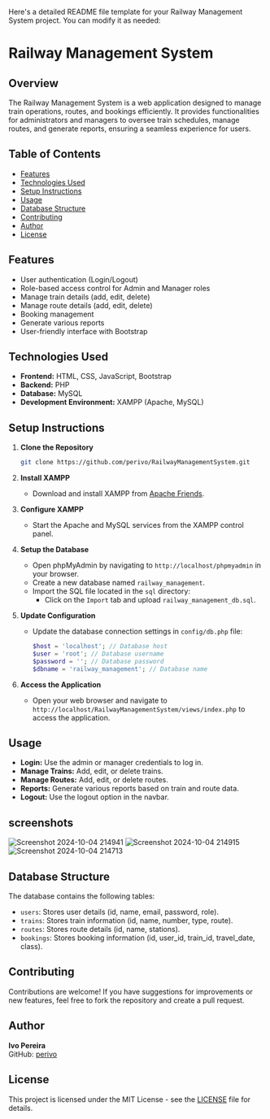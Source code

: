 Here's a detailed README file template for your Railway Management System project. You can modify it as needed:


# Railway Management System

## Overview
The Railway Management System is a web application designed to manage train operations, routes, and bookings efficiently. It provides functionalities for administrators and managers to oversee train schedules, manage routes, and generate reports, ensuring a seamless experience for users.

## Table of Contents
- [Features](#features)
- [Technologies Used](#technologies-used)
- [Setup Instructions](#setup-instructions)
- [Usage](#usage)
- [Database Structure](#database-structure)
- [Contributing](#contributing)
- [Author](#author)
- [License](#license)

## Features
- User authentication (Login/Logout)
- Role-based access control for Admin and Manager roles
- Manage train details (add, edit, delete)
- Manage route details (add, edit, delete)
- Booking management
- Generate various reports
- User-friendly interface with Bootstrap

## Technologies Used
- **Frontend:** HTML, CSS, JavaScript, Bootstrap
- **Backend:** PHP
- **Database:** MySQL
- **Development Environment:** XAMPP (Apache, MySQL)

## Setup Instructions
1. **Clone the Repository**
   ```bash
   git clone https://github.com/perivo/RailwayManagementSystem.git
   ```

2. **Install XAMPP**
   - Download and install XAMPP from [Apache Friends](https://www.apachefriends.org/index.html).

3. **Configure XAMPP**
   - Start the Apache and MySQL services from the XAMPP control panel.

4. **Setup the Database**
   - Open phpMyAdmin by navigating to `http://localhost/phpmyadmin` in your browser.
   - Create a new database named `railway_management`.
   - Import the SQL file located in the `sql` directory:
     - Click on the `Import` tab and upload `railway_management_db.sql`.

5. **Update Configuration**
   - Update the database connection settings in `config/db.php` file:
     ```php
     $host = 'localhost'; // Database host
     $user = 'root'; // Database username
     $password = ''; // Database password
     $dbname = 'railway_management'; // Database name
     ```

6. **Access the Application**
   - Open your web browser and navigate to `http://localhost/RailwayManagementSystem/views/index.php` to access the application.

## Usage
- **Login:** Use the admin or manager credentials to log in.
- **Manage Trains:** Add, edit, or delete trains.
- **Manage Routes:** Add, edit, or delete routes.
- **Reports:** Generate various reports based on train and route data.
- **Logout:** Use the logout option in the navbar.

## screenshots
  ![![Screenshot 2024-10-04 214941](https://github.com/user-attachments/assets/86a80d37-9c55-4b64-91b3-da4e1c4a10ae)
](index)
  ![![Screenshot 2024-10-04 214915](https://github.com/user-attachments/assets/1ec2fce4-6580-4461-bf2d-5d9a1e53ea1d)
](homeAdmin)
  ![![Screenshot 2024-10-04 214713](https://github.com/user-attachments/assets/42625dd5-671b-4256-be2b-42f80d2b07a1)
](homePassenger)
  

## Database Structure
The database contains the following tables:
- `users`: Stores user details (id, name, email, password, role).
- `trains`: Stores train information (id, name, number, type, route).
- `routes`: Stores route details (id, name, stations).
- `bookings`: Stores booking information (id, user_id, train_id, travel_date, class).

## Contributing
Contributions are welcome! If you have suggestions for improvements or new features, feel free to fork the repository and create a pull request.

## Author
**Ivo Pereira**  
GitHub: [perivo](https://github.com/perivo)

## License
This project is licensed under the MIT License - see the [LICENSE](LICENSE) file for details.
```

